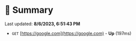 # 📖 Summary
Last updated: **8/6/2023, 6:51:43 PM**

- `GET` [https://google.com](https://google.com) - **Up** (197ms)
